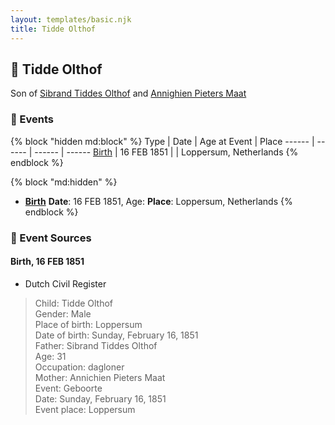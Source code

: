 ```yaml
---
layout: templates/basic.njk
title: Tidde Olthof
---
```

## 🔵 Tidde Olthof

Son of [Sibrand Tiddes Olthof](/people/7/76433820) and [Annighien Pieters Maat](/people/7/7249878)

### 📆 Events

{% block "hidden md:block" %}
Type | Date | Age at Event | Place
------ | ------ | ------ | ------
[Birth](#event-event-2) | 16 FEB 1851 |  | Loppersum, Netherlands
{% endblock %}

{% block "md:hidden" %}
- **[Birth](#event-event-2)**
**Date**: 16 FEB 1851, Age:
**Place**: Loppersum, Netherlands
{% endblock %}

### 📰 Event Sources

#### <a id="event-event-2"></a> Birth, 16 FEB 1851
* Dutch Civil Register
>   
  > Child: Tidde Olthof  
  > Gender: Male  
  > Place of birth: Loppersum  
  > Date of birth: Sunday, February 16, 1851  
  > Father: Sibrand Tiddes Olthof  
  > Age: 31  
  > Occupation: dagloner  
  > Mother: Annichien Pieters Maat  
  > Event: Geboorte  
  > Date: Sunday, February 16, 1851  
  > Event place: Loppersum